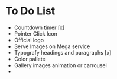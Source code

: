 # To Do List
- Countdown timer [x]
- Pointer Click Icon
- Official logo
- Serve Images on Mega service
- Typografy headings and paragraphs [x]
- Color pallete
- Gallery images animation or carrousel
- 